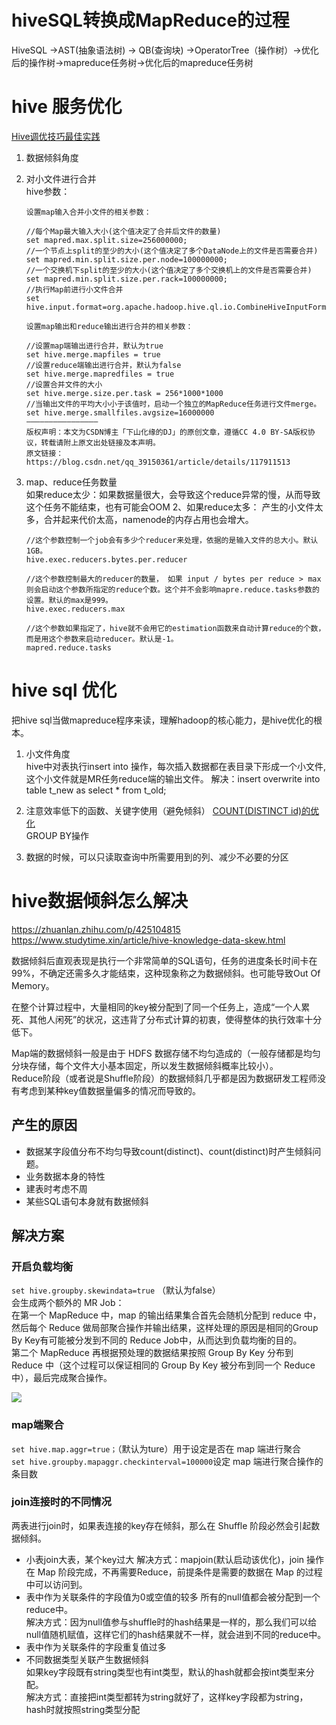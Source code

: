 # hiveSQL转换成MapReduce的过程
HiveSQL ->AST(抽象语法树) -> QB(查询块) ->OperatorTree（操作树）->优化后的操作树->mapreduce任务树->优化后的mapreduce任务树


# hive 服务优化
[Hive调优技巧最佳实践](https://zhuanlan.zhihu.com/p/296254978)

1. 数据倾斜角度
2. 对小文件进行合并  
   hive参数：
   ```
   设置map输入合并小文件的相关参数：
   
   //每个Map最大输入大小(这个值决定了合并后文件的数量)
   set mapred.max.split.size=256000000;  
   //一个节点上split的至少的大小(这个值决定了多个DataNode上的文件是否需要合并)
   set mapred.min.split.size.per.node=100000000;
   //一个交换机下split的至少的大小(这个值决定了多个交换机上的文件是否需要合并)  
   set mapred.min.split.size.per.rack=100000000;
   //执行Map前进行小文件合并
   set hive.input.format=org.apache.hadoop.hive.ql.io.CombineHiveInputFormat; 
   
   设置map输出和reduce输出进行合并的相关参数：
   
   //设置map端输出进行合并，默认为true
   set hive.merge.mapfiles = true
   //设置reduce端输出进行合并，默认为false
   set hive.merge.mapredfiles = true
   //设置合并文件的大小
   set hive.merge.size.per.task = 256*1000*1000
   //当输出文件的平均大小小于该值时，启动一个独立的MapReduce任务进行文件merge。
   set hive.merge.smallfiles.avgsize=16000000
   ————————————————
   版权声明：本文为CSDN博主「下山化缘的DJ」的原创文章，遵循CC 4.0 BY-SA版权协议，转载请附上原文出处链接及本声明。
   原文链接：https://blog.csdn.net/qq_39150361/article/details/117911513
   ```
3. map、reduce任务数量  
   如果reduce太少：如果数据量很大，会导致这个reduce异常的慢，从而导致这个任务不能结束，也有可能会OOM 2、如果reduce太多： 产生的小文件太多，合并起来代价太高，namenode的内存占用也会增大。

   ```
   //这个参数控制一个job会有多少个reducer来处理，依据的是输入文件的总大小。默认1GB。
   hive.exec.reducers.bytes.per.reducer
   
   //这个参数控制最大的reducer的数量， 如果 input / bytes per reduce > max 则会启动这个参数所指定的reduce个数。这个并不会影响mapre.reduce.tasks参数的设置。默认的max是999。
   hive.exec.reducers.max 
   
   //这个参数如果指定了，hive就不会用它的estimation函数来自动计算reduce的个数，而是用这个参数来启动reducer。默认是-1。
   mapred.reduce.tasks
   ```


# hive sql 优化
把hive sql当做mapreduce程序来读，理解hadoop的核心能力，是hive优化的根本。

1. 小文件角度  
   hive中对表执行insert into 操作，每次插入数据都在表目录下形成一个小文件,这个小文件就是MR任务reduce端的输出文件。
   解决：insert overwrite into table t_new as select * from t_old;
   
2. 注意效率低下的函数、关键字使用（避免倾斜）
   [COUNT(DISTINCT id)的优化](https://blog.csdn.net/BIT_666/article/details/124798817)   
   GROUP BY操作
   
3. 数据的时候，可以只读取查询中所需要用到的列、减少不必要的分区 

# hive数据倾斜怎么解决
https://zhuanlan.zhihu.com/p/425104815  
https://www.studytime.xin/article/hive-knowledge-data-skew.html

数据倾斜后直观表现是执行一个非常简单的SQL语句，任务的进度条长时间卡在99%，不确定还需多久才能结束，这种现象称之为数据倾斜。也可能导致Out Of Memory。  

在整个计算过程中，大量相同的key被分配到了同一个任务上，造成“一个人累死、其他人闲死”的状况，这违背了分布式计算的初衷，使得整体的执行效率十分低下。

Map端的数据倾斜一般是由于 HDFS 数据存储不均匀造成的（一般存储都是均匀分块存储，每个文件大小基本固定，所以发生数据倾斜概率比较小）。    
Reduce阶段（或者说是Shuffle阶段）的数据倾斜几乎都是因为数据研发工程师没有考虑到某种key值数据量偏多的情况而导致的。

## 产生的原因
- 数据某字段值分布不均匀导致count(distinct)、count(distinct)时产生倾斜问题。
- 业务数据本身的特性
- 建表时考虑不周
- 某些SQL语句本身就有数据倾斜

## 解决方案
### 开启负载均衡
`set hive.groupby.skewindata=true` （默认为false）  
会生成两个额外的 MR Job：  
在第一个 MapReduce 中，map 的输出结果集合首先会随机分配到 reduce 中，然后每个 Reduce 做局部聚合操作并输出结果，这样处理的原因是相同的Group By Key有可能被分发到不同的 Reduce Job中，从而达到负载均衡的目的。  
第二个 MapReduce 再根据预处理的数据结果按照 Group By Key 分布到 Reduce 中（这个过程可以保证相同的 Group By Key 被分布到同一个 Reduce 中），最后完成聚合操作。

![](https://ask.qcloudimg.com/http-save/yehe-9951765/6afa5f545cd740d2e28b0af93797887b.png?imageView2/2/w/1620)

### map端聚合  
`set hive.map.aggr=true；`（默认为ture）用于设定是否在 map 端进行聚合  
`set hive.groupby.mapaggr.checkinterval=100000`设定 map 端进行聚合操作的条目数

### join连接时的不同情况
两表进行join时，如果表连接的key存在倾斜，那么在 Shuffle 阶段必然会引起数据倾斜。

- 小表join大表，某个key过大
解决方式：mapjoin(默认启动该优化)，join 操作在 Map 阶段完成，不再需要Reduce，前提条件是需要的数据在 Map 的过程中可以访问到。
- 表中作为关联条件的字段值为0或空值的较多
所有的null值都会被分配到一个reduce中。  
解决方式：因为null值参与shuffle时的hash结果是一样的，那么我们可以给null值随机赋值，这样它们的hash结果就不一样，就会进到不同的reduce中。
- 表中作为关联条件的字段重复值过多
- 不同数据类型关联产生数据倾斜  
如果key字段既有string类型也有int类型，默认的hash就都会按int类型来分配。  
解决方式：直接把int类型都转为string就好了，这样key字段都为string，hash时就按照string类型分配